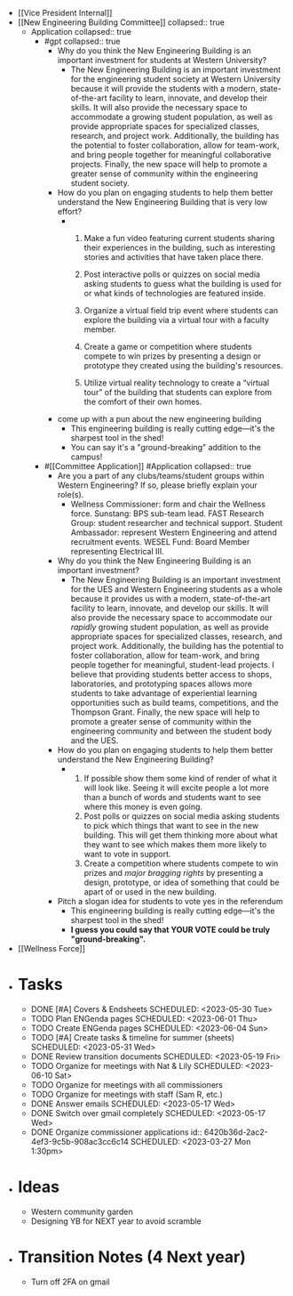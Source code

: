 - [[Vice President Internal]]
- [[New Engineering Building Committee]]
  collapsed:: true
	- Application
	  collapsed:: true
		- #gpt
		  collapsed:: true
			- Why do you think the New Engineering Building is an important investment for students at Western University?
				- The New Engineering Building is an important investment for the engineering student society at Western University because it will provide the students with a modern, state-of-the-art facility to learn, innovate, and develop their skills. It will also provide the necessary space to accommodate a growing student population, as well as provide appropriate spaces for specialized classes, research, and project work. Additionally, the building has the potential to foster collaboration, allow for team-work, and bring people together for meaningful collaborative projects. Finally, the new space will help to promote a greater sense of community within the engineering student society.
			- How do you plan on engaging students to help them better understand the New Engineering Building that is very low effort?
				- 1. Make a fun video featuring current students sharing their experiences in the building, such as interesting stories and activities that have taken place there.
				  
				  2. Post interactive polls or quizzes on social media asking students to guess what the building is used for or what kinds of technologies are featured inside.
				  
				  3. Organize a virtual field trip event where students can explore the building via a virtual tour with a faculty member.
				  
				  4. Create a game or competition where students compete to win prizes by presenting a design or prototype they created using the building's resources.
				  
				  5. Utilize virtual reality technology to create a “virtual tour” of the building that students can explore from the comfort of their own homes.
			- come up with a pun about the new engineering building
				- This engineering building is really cutting edge—it's the sharpest tool in the shed!
				- You can say it's a "ground-breaking" addition to the campus!
		- #[[Committee Application]] #Application
		  collapsed:: true
			- Are you a part of any clubs/teams/student groups within Western Engineering? If so, please briefly explain your role(s).
				- Wellness Commissioner: form and chair the Wellness force. Sunstang: BPS sub-team lead. FAST Research Group: student researcher and technical support. Student Ambassador: represent Western Engineering and attend recruitment events. WESEL Fund: Board Member representing Electrical III.
			- Why do you think the New Engineering Building is an important investment?
				- The New Engineering Building is an important investment for the UES and Western Engineering students as a whole because it provides us with a modern, state-of-the-art facility to learn, innovate, and develop our skills. It will also provide the necessary space to accommodate our *rapidly* growing student population, as well as provide appropriate spaces for specialized classes, research, and project work. Additionally, the building has the potential to foster collaboration, allow for team-work, and bring people together for meaningful, student-lead projects. I believe that providing students better access to shops, laboratories, and prototyping spaces allows more students to take advantage of experiential learning opportunities such as build teams, competitions, and the Thompson Grant. Finally, the new space will help to promote a greater sense of community within the engineering community and between the student body and the UES.
			- How do you plan on engaging students to help them better understand the New Engineering Building?
				- 1. If possible show them some kind of render of what it will look like. Seeing it will excite people a lot more than a bunch of words and students want to see where this money is even going.
				  2. Post polls or quizzes on social media asking students to pick which things that want to see in the new building. This will get them thinking more about what they want to see which makes them more likely to want to vote in support.
				  3. Create a competition where students compete to win prizes and *major bragging rights* by presenting a design, prototype, or idea of something that could be apart of or used in the new building.
			- Pitch a slogan idea for students to vote yes in the referendum
				- This engineering building is really cutting edge—it's the sharpest tool in the shed!
				- **I guess you could say that YOUR VOTE could be truly "ground-breaking".**
- [[Wellness Force]]
- # Tasks
	- DONE [#A] Covers & Endsheets
	  SCHEDULED: <2023-05-30 Tue>
	- TODO Plan ENGenda pages
	  SCHEDULED: <2023-06-01 Thu>
	- TODO Create ENGenda pages
	  SCHEDULED: <2023-06-04 Sun>
	- TODO [#A] Create tasks & timeline for summer (sheets)
	  SCHEDULED: <2023-05-31 Wed>
	- DONE Review transition documents
	  SCHEDULED: <2023-05-19 Fri>
	- TODO Organize for meetings with Nat & Lily
	  SCHEDULED: <2023-06-10 Sat>
	- TODO Organize for meetings with all commissioners
	- TODO Organize for meetings with staff (Sam R, etc.)
	- DONE Answer emails
	  SCHEDULED: <2023-05-17 Wed>
	- DONE Switch over gmail completely
	  SCHEDULED: <2023-05-17 Wed>
	- DONE Organize commissioner applications
	  id:: 6420b36d-2ac2-4ef3-9c5b-908ac3cc6c14
	  SCHEDULED: <2023-03-27 Mon 1:30pm>
- # Ideas
	- Western community garden
	- Designing YB for NEXT year to avoid scramble
- # Transition Notes (4 Next year)
	- Turn off 2FA on gmail
